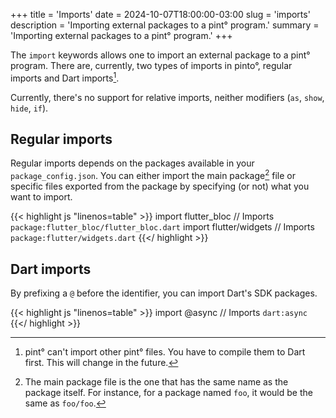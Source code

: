 +++
title = 'Imports'
date = 2024-10-07T18:00:00-03:00
slug = 'imports'
description = 'Importing external packages to a pint° program.'
summary = 'Importing external packages to a pint° program.'
+++

The `import` keywords allows one to import an external package to a pint°
program. There are, currently, two types of imports in pinto°, regular imports
and Dart imports[^1].


Currently, there's no support for relative imports, neither modifiers (`as`,
`show`, `hide`, `if`).

[^1]: pint° can't import other pint° files. You have to compile them to Dart
first. This will change in the future.

## Regular imports

Regular imports depends on the packages available in your `package_config.json`.
You can either import the main package[^2] file or specific files exported from the
package by specifying (or not) what you want to import.

{{< highlight js "linenos=table" >}}
import flutter_bloc // Imports `package:flutter_bloc/flutter_bloc.dart`
import flutter/widgets // Imports `package:flutter/widgets.dart`
{{</ highlight >}}

## Dart imports

By prefixing a `@` before the identifier, you can import Dart's SDK packages.

{{< highlight js "linenos=table" >}}
import @async // Imports `dart:async`
{{</ highlight >}}

[^2]: The main package file is the one that has the same name as the package
itself. For instance, for a package named `foo`, it would be the same as
`foo/foo`.
